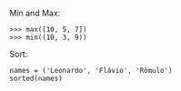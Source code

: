 Min and Max:
```
>>> max([10, 5, 7])
>>> min((10, 3, 9))
```

Sort:
```
names = ('Leonardo', 'Flávio', 'Rômulo')
sorted(names)
```

